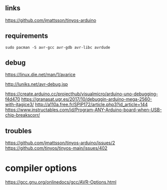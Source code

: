 

## links

https://github.com/jmattsson/tinyos-arduino



## requirements

```
sudo pacman -S avr-gcc avr-gdb avr-libc avrdude

```


## debug
https://linux.die.net/man/1/avarice


http://luniks.net/avr-debug.jsp

https://create.arduino.cc/projecthub/visualmicro/arduino-uno-debugging-f4d470
https://granasat.ugr.es/2017/10/debuggin-arduino-mega-2560-with-jtagice3/
http://a110a.free.fr/SPIP172/article.php3?id_article=144
https://www.instructables.com/id/Program-ANY-Arduino-board-when-USB-chip-breakscorr/




## troubles

https://github.com/jmattsson/tinyos-arduino/issues/2
https://github.com/tinyos/tinyos-main/issues/402


# compiler options
https://gcc.gnu.org/onlinedocs/gcc/AVR-Options.html
